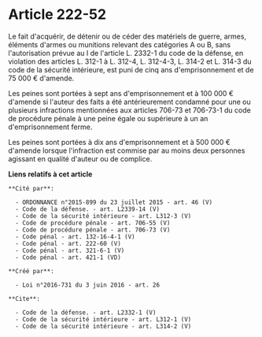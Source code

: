# Article 222-52

Le fait d'acquérir, de détenir ou de céder des matériels de guerre, armes, éléments d'armes ou munitions relevant des
catégories A ou B, sans l'autorisation prévue au I de l'article L. 2332-1 du code de la défense, en violation des articles L.
312-1 à L. 312-4, L. 312-4-3, L. 314-2 et L. 314-3 du code de la sécurité intérieure, est puni de cinq ans d'emprisonnement
et de 75 000 € d'amende. 

Les peines sont portées à sept ans d'emprisonnement et à 100 000 € d'amende si l'auteur des faits a été antérieurement
condamné pour une ou plusieurs infractions mentionnées aux articles 706-73 et 706-73-1 du code de procédure pénale à une
peine égale ou supérieure à un an d'emprisonnement ferme. 

Les peines sont portées à dix ans d'emprisonnement et à 500 000 € d'amende lorsque l'infraction est commise par au moins deux
personnes agissant en qualité d'auteur ou de complice.

**Liens relatifs à cet article**

	**Cité par**:

	  - ORDONNANCE n°2015-899 du 23 juillet 2015 - art. 46 (V)
	  - Code de la défense. - art. L2339-14 (V)
	  - Code de la sécurité intérieure - art. L312-3 (V)
	  - Code de procédure pénale - art. 706-55 (V)
	  - Code de procédure pénale - art. 706-73 (V)
	  - Code pénal - art. 132-16-4-1 (V)
	  - Code pénal - art. 222-60 (V)
	  - Code pénal - art. 321-6-1 (V)
	  - Code pénal - art. 421-1 (VD)

	**Créé par**:

	  - Loi n°2016-731 du 3 juin 2016 - art. 26

	**Cite**:

	  - Code de la défense. - art. L2332-1 (V)
	  - Code de la sécurité intérieure - art. L312-1 (V)
	  - Code de la sécurité intérieure - art. L314-2 (V)
